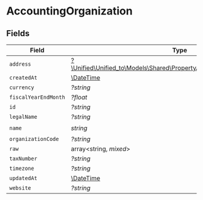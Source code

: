# AccountingOrganization


## Fields

| Field                                                                                                                                    | Type                                                                                                                                     | Required                                                                                                                                 | Description                                                                                                                              |
| ---------------------------------------------------------------------------------------------------------------------------------------- | ---------------------------------------------------------------------------------------------------------------------------------------- | ---------------------------------------------------------------------------------------------------------------------------------------- | ---------------------------------------------------------------------------------------------------------------------------------------- |
| `address`                                                                                                                                | [?\Unified\Unified_to\Models\Shared\PropertyAccountingOrganizationAddress](../../Models/Shared/PropertyAccountingOrganizationAddress.md) | :heavy_minus_sign:                                                                                                                       | N/A                                                                                                                                      |
| `createdAt`                                                                                                                              | [\DateTime](https://www.php.net/manual/en/class.datetime.php)                                                                            | :heavy_minus_sign:                                                                                                                       | N/A                                                                                                                                      |
| `currency`                                                                                                                               | *?string*                                                                                                                                | :heavy_minus_sign:                                                                                                                       | N/A                                                                                                                                      |
| `fiscalYearEndMonth`                                                                                                                     | *?float*                                                                                                                                 | :heavy_minus_sign:                                                                                                                       | N/A                                                                                                                                      |
| `id`                                                                                                                                     | *?string*                                                                                                                                | :heavy_minus_sign:                                                                                                                       | N/A                                                                                                                                      |
| `legalName`                                                                                                                              | *?string*                                                                                                                                | :heavy_minus_sign:                                                                                                                       | N/A                                                                                                                                      |
| `name`                                                                                                                                   | *string*                                                                                                                                 | :heavy_check_mark:                                                                                                                       | N/A                                                                                                                                      |
| `organizationCode`                                                                                                                       | *?string*                                                                                                                                | :heavy_minus_sign:                                                                                                                       | N/A                                                                                                                                      |
| `raw`                                                                                                                                    | array<string, *mixed*>                                                                                                                   | :heavy_minus_sign:                                                                                                                       | N/A                                                                                                                                      |
| `taxNumber`                                                                                                                              | *?string*                                                                                                                                | :heavy_minus_sign:                                                                                                                       | N/A                                                                                                                                      |
| `timezone`                                                                                                                               | *?string*                                                                                                                                | :heavy_minus_sign:                                                                                                                       | N/A                                                                                                                                      |
| `updatedAt`                                                                                                                              | [\DateTime](https://www.php.net/manual/en/class.datetime.php)                                                                            | :heavy_minus_sign:                                                                                                                       | N/A                                                                                                                                      |
| `website`                                                                                                                                | *?string*                                                                                                                                | :heavy_minus_sign:                                                                                                                       | N/A                                                                                                                                      |